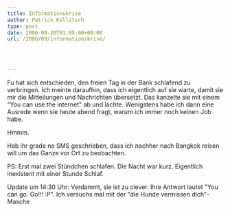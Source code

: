 ```yaml
---
title: Informationskrise
author: Patrick Kollitsch
type: post
date: 2006-09-20T01:05:00+00:00
url: /2006/09/informationskrise/




---
```

Fu hat sich entschieden, den freien Tag in der Bank schlafend zu verbringen. Ich meinte daraufhin, dass ich eigentlich auf sie warte, damit sie mir die Mitteilungen und Nachrichten &uuml;bersetzt. Das kanzelte sie mit einem "You can use the internet" ab und lachte. Wenigstens habe ich dann eine Ausrede wenn sie heute abend fragt, warum ich immer noch keinen Job habe.

Hmmm.

Hab ihr grade ne <span class="caps">SMS</span> geschrieben, dass ich nachher nach Bangkok reisen will um das Ganze vor Ort zu beobachten.

PS: Erst mal zwei St&uuml;ndchen schlafen. Die Nacht war kurz. Eigentlich inexistent mit einer Stunde Schlaf.

Update um 14:30 Uhr: Verdammt, sie ist zu clever. Ihre Antwort lautet "You can go. Go!!! :P". Ich versuchs mal mit der "die Hunde vermissen dich"-Masche